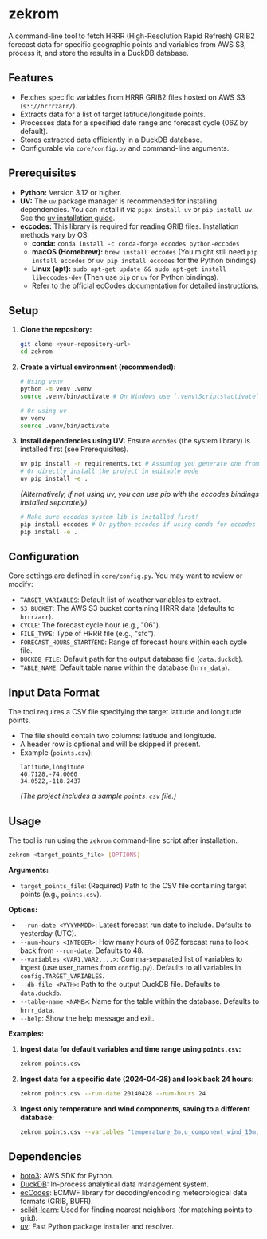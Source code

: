 # zekrom

A command-line tool to fetch HRRR (High-Resolution Rapid Refresh) GRIB2 forecast data for specific geographic points and variables from AWS S3, process it, and store the results in a DuckDB database.

## Features

*   Fetches specific variables from HRRR GRIB2 files hosted on AWS S3 (`s3://hrrrzarr/`).
*   Extracts data for a list of target latitude/longitude points.
*   Processes data for a specified date range and forecast cycle (06Z by default).
*   Stores extracted data efficiently in a DuckDB database.
*   Configurable via `core/config.py` and command-line arguments.

## Prerequisites

*   **Python:** Version 3.12 or higher.
*   **UV:** The `uv` package manager is recommended for installing dependencies. You can install it via `pipx install uv` or `pip install uv`. See the [uv installation guide](https://github.com/astral-sh/uv#installation).
*   **eccodes:** This library is required for reading GRIB files. Installation methods vary by OS:
    *   **conda:** `conda install -c conda-forge eccodes python-eccodes`
    *   **macOS (Homebrew):** `brew install eccodes` (You might still need `pip install eccodes` or `uv pip install eccodes` for the Python bindings).
    *   **Linux (apt):** `sudo apt-get update && sudo apt-get install libeccodes-dev` (Then use `pip` or `uv` for Python bindings).
    *   Refer to the official [ecCodes documentation](https://confluence.ecmwf.int/display/ECC/ecCodes+installation) for detailed instructions.

## Setup

1.  **Clone the repository:**
    ```bash
    git clone <your-repository-url>
    cd zekrom
    ```

2.  **Create a virtual environment (recommended):**
    ```bash
    # Using venv
    python -m venv .venv
    source .venv/bin/activate # On Windows use `.venv\Scripts\activate`

    # Or using uv
    uv venv
    source .venv/bin/activate
    ```

3.  **Install dependencies using UV:**
    Ensure `eccodes` (the system library) is installed first (see Prerequisites).
    ```bash
    uv pip install -r requirements.txt # Assuming you generate one from pyproject.toml
    # Or directly install the project in editable mode
    uv pip install -e .
    ```
    *(Alternatively, if not using uv, you can use pip with the eccodes bindings installed separately)*
    ```bash
    # Make sure eccodes system lib is installed first!
    pip install eccodes # Or python-eccodes if using conda for eccodes
    pip install -e .
    ```

## Configuration

Core settings are defined in `core/config.py`. You may want to review or modify:

*   `TARGET_VARIABLES`: Default list of weather variables to extract.
*   `S3_BUCKET`: The AWS S3 bucket containing HRRR data (defaults to `hrrrzarr`).
*   `CYCLE`: The forecast cycle hour (e.g., "06").
*   `FILE_TYPE`: Type of HRRR file (e.g., "sfc").
*   `FORECAST_HOURS_START`/`END`: Range of forecast hours within each cycle file.
*   `DUCKDB_FILE`: Default path for the output database file (`data.duckdb`).
*   `TABLE_NAME`: Default table name within the database (`hrrr_data`).

## Input Data Format

The tool requires a CSV file specifying the target latitude and longitude points.

*   The file should contain two columns: latitude and longitude.
*   A header row is optional and will be skipped if present.
*   Example (`points.csv`):
    ```csv
    latitude,longitude
    40.7128,-74.0060
    34.0522,-118.2437
    ```
    *(The project includes a sample `points.csv` file.)*

## Usage

The tool is run using the `zekrom` command-line script after installation.

```bash
zekrom <target_points_file> [OPTIONS]
```

**Arguments:**

*   `target_points_file`: (Required) Path to the CSV file containing target points (e.g., `points.csv`).

**Options:**

*   `--run-date <YYYYMMDD>`: Latest forecast run date to include. Defaults to yesterday (UTC).
*   `--num-hours <INTEGER>`: How many hours of 06Z forecast runs to look back from `--run-date`. Defaults to 48.
*   `--variables <VAR1,VAR2,...>`: Comma-separated list of variables to ingest (use user_names from `config.py`). Defaults to all variables in `config.TARGET_VARIABLES`.
*   `--db-file <PATH>`: Path to the output DuckDB file. Defaults to `data.duckdb`.
*   `--table-name <NAME>`: Name for the table within the database. Defaults to `hrrr_data`.
*   `--help`: Show the help message and exit.

**Examples:**

1.  **Ingest data for default variables and time range using `points.csv`:**
    ```bash
    zekrom points.csv
    ```

2.  **Ingest data for a specific date (2024-04-28) and look back 24 hours:**
    ```bash
    zekrom points.csv --run-date 20140428 --num-hours 24
    ```

3.  **Ingest only temperature and wind components, saving to a different database:**
    ```bash
    zekrom points.csv --variables "temperature_2m,u_component_wind_10m,v_component_wind_10m" --db-file my_weather.db
    ```

## Dependencies

*   [boto3](https://boto3.amazonaws.com/v1/documentation/api/latest/index.html): AWS SDK for Python.
*   [DuckDB](https://duckdb.org/): In-process analytical data management system.
*   [ecCodes](https://confluence.ecmwf.int/display/ECC/ecCodes+Home): ECMWF library for decoding/encoding meteorological data formats (GRIB, BUFR).
*   [scikit-learn](https://scikit-learn.org/stable/): Used for finding nearest neighbors (for matching points to grid).
*   [uv](https://github.com/astral-sh/uv): Fast Python package installer and resolver.
